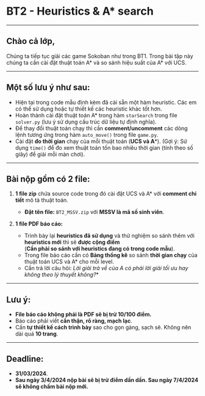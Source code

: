 # BT2 - Heuristics & A* search
---

## Chào cả lớp,  

Chúng ta tiếp tục giải các game Sokoban như trong BT1. Trong bài tập này chúng ta cần cài đặt thuật toán A* và so sánh hiệu suất của A* với UCS.  

---

## **Một số lưu ý như sau:**  
- Hiện tại trong code mẫu định kèm đã cài sẵn một hàm heuristic. Các em có thể sử dụng hoặc tự thiết kế các heuristic khác tốt hơn.  
- Hoàn thành cài đặt thuật toán A* trong hàm `starSearch` trong file `solver.py` (lưu ý sử dụng cấu trúc dữ liệu tự định nghĩa).  
- Để thay đổi thuật toán chạy thì cần **comment/uncomment** các dòng lệnh tương ứng trong hàm `auto_move()` trong file `game.py`.  
- Cài đặt **đo thời gian** chạy của mỗi thuật toán (**UCS và A***). (Gợi ý: Sử dụng `time()` để đo xem thuật toán tốn bao nhiêu thời gian (tính theo số giây) để giải mỗi màn chơi).  

---

## **Bài nộp gồm có 2 file:**
1. **1 file zip** chứa source code trong đó cài đặt UCS và A* với **comment chi tiết** mô tả thuật toán.  
   - **Đặt tên file:** `BT2_MSSV.zip` với **MSSV là mã số sinh viên**.  
   
2. **1 file PDF báo cáo:**  
   - Trình bày lại **heuristics đã sử dụng** và thử nghiệm so sánh thêm với **heuristics mới** thì sẽ **được cộng điểm**  
     (**Cần phải so sánh với heuristics đang có trong code mẫu**).  
   - Trong file báo cáo cần có **Bảng thống kê** so sánh **thời gian chạy** của thuật toán UCS và A* cho mỗi level.  
   - Cần trả lời câu hỏi: **Lời giải trả về của A* có phải lời giải tối ưu hay không theo lý thuyết không?**  

---

## **Lưu ý:**  
- **File báo cáo không phải là PDF sẽ bị trừ 10/100 điểm.**  
- Báo cáo phải viết **cẩn thận, rõ ràng, mạch lạc**.  
- Cần **tự thiết kế cách trình bày** sao cho gọn gàng, sạch sẽ. Không nên dài quá **10 trang**.  

---

## **Deadline:**  
- **31/03/2024**.  
- **Sau ngày 3/4/2024 nộp bài sẽ bị trừ điểm dần dần. Sau ngày 7/4/2024 sẽ không chấm bài nộp mới.**  
